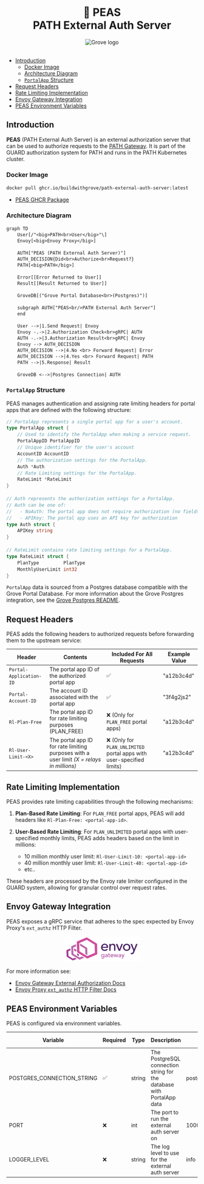 <div align="center">
<h1>🫛 PEAS<br/>PATH External Auth Server</h1>
<img src="https://storage.googleapis.com/grove-brand-assets/Presskit/Logo%20Joined-2.png" alt="Grove logo" width="500"/>

</div>
<br/>

- [Introduction](#introduction)
  - [Docker Image](#docker-image)
  - [Architecture Diagram](#architecture-diagram)
  - [`PortalApp` Structure](#portalapp-structure)
- [Request Headers](#request-headers)
- [Rate Limiting Implementation](#rate-limiting-implementation)
- [Envoy Gateway Integration](#envoy-gateway-integration)
- [PEAS Environment Variables](#peas-environment-variables)


## Introduction

**PEAS** (PATH External Auth Server) is an external authorization server that can be used to authorize requests to the [PATH Gateway](https://github.com/buildwithgrove/path). It is part of the GUARD authorization system for PATH and runs in the PATH Kubernetes cluster.

### Docker Image

```bash
docker pull ghcr.io/buildwithgrove/path-external-auth-server:latest
```

- [PEAS GHCR Package](https://github.com/orgs/buildwithgrove/packages/container/package/path-external-auth-server)
### Architecture Diagram

```mermaid
graph TD
    User[/"<big>PATH<br>User</big>"\]
    Envoy[<big>Envoy Proxy</big>]

    AUTH["PEAS (PATH External Auth Server)"]
    AUTH_DECISION{Did<br>Authorize<br>Request?}
    PATH[<big>PATH</big>]

    Error[[Error Returned to User]]
    Result[[Result Returned to User]]

    GroveDB[("Grove Portal Database<br>(Postgres)")]

    subgraph AUTH["PEAS<br/>PATH External Auth Server"]
    end

    User -->|1.Send Request| Envoy
    Envoy -.->|2.Authorization Check<br>gRPC| AUTH
    AUTH -.->|3.Authorization Result<br>gRPC| Envoy
    Envoy --> AUTH_DECISION
    AUTH_DECISION -->|4.No <br> Forward Request| Error
    AUTH_DECISION -->|4.Yes <br> Forward Request| PATH
    PATH -->|5.Response| Result

    GroveDB <-->|Postgres Connection| AUTH
```

### `PortalApp` Structure

PEAS manages authentication and assigning rate limiting headers for portal apps that are defined with the following structure:

```go
// PortalApp represents a single portal app for a user's account.
type PortalApp struct {
    // Used to identify the PortalApp when making a service request.
    PortalAppID PortalAppID
    // Unique identifier for the user's account
    AccountID AccountID
    // The authorization settings for the PortalApp.
    Auth *Auth
    // Rate Limiting settings for the PortalApp.
    RateLimit *RateLimit
}

// Auth represents the authorization settings for a PortalApp.
// Auth can be one of:
//   - NoAuth: The portal app does not require authorization (no fields are set)
//   - APIKey: The portal app uses an API key for authorization
type Auth struct {
    APIKey string
}

// RateLimit contains rate limiting settings for a PortalApp.
type RateLimit struct {
    PlanType         PlanType
    MonthlyUserLimit int32
}
```

`PortalApp` data is sourced from a Postgres database compatible with the Grove Portal Database. For more information about the Grove Postgres integration, see the [Grove Postgres README](./postgres/grove/README.md).

## Request Headers

PEAS adds the following headers to authorized requests before forwarding them to the upstream service:

| Header                  | Contents                                                                                  | Included For All Requests                                            | Example Value |
| ----------------------- | ----------------------------------------------------------------------------------------- | -------------------------------------------------------------------- | ------------- |
| `Portal-Application-ID` | The portal app ID of the authorized portal app                                            | ✅                                                                    | "a12b3c4d"    |
| `Portal-Account-ID`     | The account ID associated with the portal app                                             | ✅                                                                    | "3f4g2js2"    |
| `Rl-Plan-Free`          | The portal app ID for rate limiting purposes (PLAN_FREE)                                  | ❌ (Only for `PLAN_FREE` portal apps)                                 | "a12b3c4d"    |
| `Rl-User-Limit-<X>`     | The portal app ID for rate limiting purposes with a user limit *(X = relays in millions)* | ❌ (Only for `PLAN_UNLIMITED` portal apps with user-specified limits) | "a12b3c4d"    |

## Rate Limiting Implementation

PEAS provides rate limiting capabilities through the following mechanisms:

1. **Plan-Based Rate Limiting**: For `PLAN_FREE` portal apps, PEAS will add headers like `Rl-Plan-Free: <portal-app-id>`.

2. **User-Based Rate Limiting**: For `PLAN_UNLIMITED` portal apps with user-specified monthly limits, PEAS adds headers based on the limit in millions:
   - 10 million monthly user limit: `Rl-User-Limit-10: <portal-app-id>`
   - 40 million monthly user limit: `Rl-User-Limit-40: <portal-app-id>`
   - etc..

These headers are processed by the Envoy rate limiter configured in the GUARD system, allowing for granular control over request rates.

## Envoy Gateway Integration

PEAS exposes a gRPC service that adheres to the spec expected by Envoy Proxy's `ext_authz` HTTP Filter.

<div align="center">
  <a href="https://www.envoyproxy.io/docs/envoy/latest/">
    <img src="https://raw.githubusercontent.com/cncf/artwork/refs/heads/main/projects/envoy/envoy-gateway/horizontal/color/envoy-gateway-horizontal-color.svg" alt="Envoy logo" width="200"/>
  </a>
</div>

For more information see:
- [Envoy Gateway External Authorization Docs](https://gateway.envoyproxy.io/docs/tasks/security/ext-auth/)
- [Envoy Proxy `ext_authz` HTTP Filter Docs](https://www.envoyproxy.io/docs/envoy/latest/configuration/http/http_filters/ext_authz_filter)

## PEAS Environment Variables

PEAS is configured via environment variables.

| Variable                   | Required | Type   | Description                                                           | Example                                              | Default Value |
| -------------------------- | -------- | ------ | --------------------------------------------------------------------- | ---------------------------------------------------- | ------------- |
| POSTGRES_CONNECTION_STRING | ✅        | string | The PostgreSQL connection string for the database with PortalApp data | postgresql://username:password@localhost:5432/dbname | -             |
| PORT                       | ❌        | int    | The port to run the external auth server on                           | 10001                                                | 10001         |
| LOGGER_LEVEL               | ❌        | string | The log level to use for the external auth server                     | info                                                 | info          |
